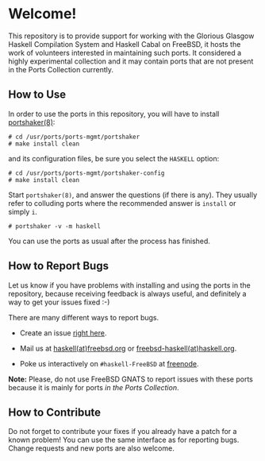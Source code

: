 Welcome!
========

This repository is to provide support for working with the Glorious
Glasgow Haskell Compilation System and Haskell Cabal on FreeBSD, it
hosts the work of volunteers interested in maintaining such ports.  It
considered a highly experimental collection and it may contain ports
that are not present in the Ports Collection currently.


How to Use
----------

In order to use the ports in this repository, you will have to install
[portshaker(8)](http://www.freshports.org/ports-mgmt/portshaker/):

    # cd /usr/ports/ports-mgmt/portshaker
    # make install clean

and its configuration files, be sure you select the `HASKELL` option:

    # cd /usr/ports/ports-mgmt/portshaker-config
    # make install clean

Start `portshaker(8)`, and answer the questions (if there is any).  They
usually refer to colluding ports where the recommended answer is
`install` or simply `i`.

    # portshaker -v -m haskell

You can use the ports as usual after the process has finished.


How to Report Bugs
------------------

Let us know if you have problems with installing and using the ports in
the repository, because receiving feedback is always useful, and
definitely a way to get your issues fixed :-)

There are many different ways to report bugs.

- Create an issue [right
  here](https://github.com/freebsd-haskell/freebsd-haskell/issues).

- Mail us at [haskell(at)freebsd.org](mailto:haskell_at_freebsd.org) or
  [freebsd-haskell(at)haskell.org](mailto:freebsd-haskell_at_haskell.org).

- Poke us interactively on `#haskell-FreeBSD` at
  [freenode](http://www.freenode.net/).

**Note:** Please, do not use FreeBSD GNATS to report issues with these
ports because it is mainly for ports *in the Ports Collection*.


How to Contribute
-----------------

Do not forget to contribute your fixes if you already have a patch for a
known problem!  You can use the same interface as for reporting bugs.
Change requests and new ports are also welcome.
